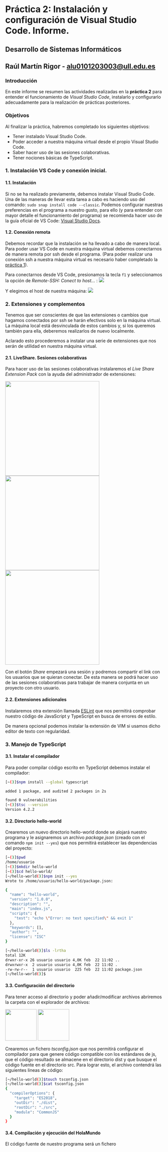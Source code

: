 # Práctica 2: Instalación y configuración de Visual Studio Code. Informe.
## Desarrollo de Sistemas Informáticos 
## Raúl Martín Rigor - alu0101203003@ull.edu.es

### Introducción

En este informe se resumen las actividades realizadas en la **práctica 2** para entender el funcionamiento de *Visual Studio Code*, instalarlo y configurarlo adecuadamente para la realización de prácticas posteriores.

### Objetivos

Al finalizar la práctica, habremos completado los siguientes objetivos:

* Tener instalado Visual Studio Code.
* Poder acceder a nuestra máquina virtual desde el propio Visual Studio Code.
* Saber hacer uso de las sesiones colaborativas.
* Tener nociones básicas de TypeScript.

### 1. Instalación VS Code y conexión inicial.

#### 1.1. Instalación

Si no se ha realizado previamente, debemos instalar Visual Studio Code. Una de las maneras de llevar esta tarea a cabo es haciendo uso del comando: `sudo snap install code --classic`. Podemos configurar nuestras preferencias en el programa a nuestro gusto, para ello (y para entender con mayor detalle el funcionamiento del programa) se recomienda hacer uso de la guía oficial de VS Code: [Visual Studio Docs](https://code.visualstudio.com/docs).

#### 1.2. Conexión remota

Debemos recordar que la instalación se ha llevado a cabo de manera local. Para poder usar VS Code en nuestra máquina virtual debemos conectarnos de manera remota por ssh desde el programa. (Para poder realizar una conexión ssh a nuestra máquina virtual es necesario haber completado la [práctica 1](https://github.com/ULL-ESIT-INF-DSI-2021/ull-esit-inf-dsi-20-21-prct01-iaas-alu0101203003/blob/gh-pages/index.md)).

Para conectarnos desde VS Code, presionamos la tecla `f1` y seleccionamos la opción de *Remote-SSH: Conect to host...* :
![](src/Captura1.PNG)

Y elegimos el host de nuestra máquina:
![](src/Captura2.PNG)

### 2. Extensiones y complementos

Tenemos que ser conscientes de que las extensiones o cambios que hagamos conectados por ssh se harán efectivos solo en la máquina virtual. La máquina local está desvinculada de estos cambios y, si los queremos también para ella, deberemos realizarlos de nuevo localmente.

Aclarado esto procederemos a instalar una serie de extensiones que nos serán de utilidad en nuestra máquina virtual.

#### 2.1. LiveShare. Sesiones colaborativas

Para hacer uso de las sesiones colaborativas instalaremos el *Live Share Extension Pack* con la ayuda del administrador de extensiones:

<img src="src/Captura3.PNG" alt="" height="300"/> <img src="src/Captura4.PNG" alt="" height="300"/> <img src="src/Captura5.PNG" alt="" height="300"/>

Con el botón *Share* empezará una sesión y podremos compartir el link con los usuarios que se quieran conectar. De esta manera se podrá hacer uso de las sesiones colaborativas para trabajar de manera conjunta en un proyecto con otro usuario.

#### 2.2. Extensiones adicionales

Instalaremos otra extensión llamada [ESLint](https://eslint.org/) que nos permitirá comprobar nuestro código de JavaScript y TypeScript en busca de errores de estilo.

De manera opcional podemos instalar la extensión de VIM si usamos dicho editor de texto con regularidad.

### 3. Manejo de TypeScript

#### 3.1. Instalar el compilador

Para poder compilar código escrito en TypeScript debemos instalar el compilador:

```bash
[~()]$npm install --global typescript

added 1 package, and audited 2 packages in 2s

found 0 vulnerabilities
[~()]$tsc --version
Version 4.2.2
```

#### 3.2. Directorio hello-world

Crearemos un nuevo directorio hello-world donde se alojará nuestro programa y le asignaremos un archivo *package.json* (creado con el comando `npm init --yes`) que nos permitirá establecer las dependencias del proyecto:

```bash
[~()]$pwd
/home/usuario
[~()]$mkdir hello-world
[~()]$cd hello-world/
[~/hello-world()]$npm init --yes
Wrote to /home/usuario/hello-world/package.json:

{
  "name": "hello-world",
  "version": "1.0.0",
  "description": "",
  "main": "index.js",
  "scripts": {
    "test": "echo \"Error: no test specified\" && exit 1"
  },
  "keywords": [],
  "author": "",
  "license": "ISC"
}

[~/hello-world()]$ls -lrtha
total 12K
drwxr-xr-x 26 usuario usuario 4,0K feb  22 11:02 ..
drwxrwxr-x  2 usuario usuario 4,0K feb  22 11:02 .
-rw-rw-r--  1 usuario usuario  225 feb  22 11:02 package.json
[~/hello-world()]$

```
#### 3.3. Configuración del directorio

Para tener acceso al directorio y poder añadir/modificar archivos abriremos la carpeta con el explorador de archivos:

<img src="src/Captura6.PNG" alt="" height="100"/> <img src="src/Captura7.PNG" alt="" height="100"/>

Crearemos un fichero *tsconfig.json* que nos permitirá configurar el compilador para que genere código compatible con los estándares de js, que el código resultado se almacene en el directorio dist y que busque el código fuente en el directorio src. Para lograr esto, el archivo contendrá las siguientes lineas de código:

```bash
[~/hello-world()]$touch tsconfig.json
[~/hello-world()]$cat tsconfig.json 
{
  "compilerOptions": {
    "target": "ES2018",
    "outDir": "./dist",
    "rootDir": "./src",
    "module": "CommonJS"
  }
}
```
#### 3.4. Compilación y ejecución del HolaMundo

El código fuente de nuestro programa será un fichero

